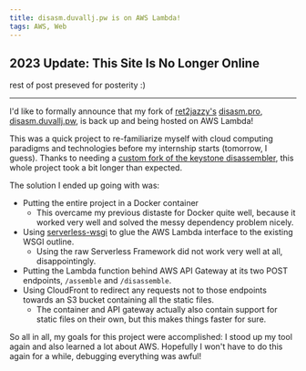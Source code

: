 ```yaml
---
title: disasm.duvallj.pw is on AWS Lambda!
tags: AWS, Web
---
```


## 2023 Update: This Site Is No Longer Online

rest of post preseved for posterity :)

---

I'd like to formally announce that my fork of [ret2jazzy's](https://github.com/ret2jazzy/disasm.pro/)
[disasm.pro](https://disasm.pro/), [disasm.duvallj.pw](https://disasm.duvallj.pw),
is back up and being hosted on AWS Lambda!

This was a quick project to re-familiarize myself with cloud computing paradigms
and technologies before my internship starts (tomorrow, I guess). Thanks to
needing a [custom fork of the keystone disassembler](https://github.com/duvallj/keystone),
this whole project took a bit longer than expected.

The solution I ended up going with was:

- Putting the entire project in a Docker container
  - This overcame my previous distaste for Docker quite well, because it worked
    very well and solved the messy dependency problem nicely.
- Using [serverless-wsgi](https://pypi.org/project/serverless-wsgi/) to glue
  the AWS Lambda interface to the existing WSGI outline.
  - Using the raw Serverless Framework did not work very well at all,
    disappointingly.
- Putting the Lambda function behind AWS API Gateway at its two POST endpoints,
  `/assemble` and `/disassemble`.
- Using CloudFront to redirect any requests not to those endpoints towards an
  S3 bucket containing all the static files.
  - The container and API gateway actually also contain support for static files
    on their own, but this makes things faster for sure.

So all in all, my goals for this project were accomplished: I stood up my tool
again and also learned a lot about AWS. Hopefully I won't have to do this again
for a while, debugging everything was awful!
